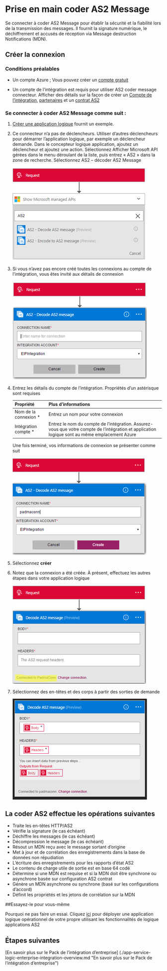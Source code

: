 <properties 
    pageTitle="En savoir plus sur Enterprise intégration Pack coder AS2 Message Connctor | Service d’application Microsoft Azure | Microsoft Azure" 
    description="Découvrez comment utiliser les partenaires avec les applications Enterprise Integration Pack et logique" 
    services="logic-apps" 
    documentationCenter=".net,nodejs,java"
    authors="padmavc" 
    manager="erikre" 
    editor=""/>

<tags 
    ms.service="logic-apps" 
    ms.workload="integration" 
    ms.tgt_pltfrm="na" 
    ms.devlang="na" 
    ms.topic="article" 
    ms.date="08/15/2016" 
    ms.author="padmavc"/>

# <a name="get-started-with-decode-as2-message"></a>Prise en main coder AS2 Message

Se connecter à coder AS2 Message pour établir la sécurité et la fiabilité lors de la transmission des messages. Il fournit la signature numérique, le déchiffrement et accusés de réception via Message destruction Notifications (MDN).

## <a name="create-the-connection"></a>Créer la connexion

### <a name="prerequisites"></a>Conditions préalables

* Un compte Azure ; Vous pouvez créer un [compte gratuit](https://azure.microsoft.com/free)

* Un compte de l’intégration est requis pour utiliser AS2 coder message connecteur. Afficher des détails sur la façon de créer un [Compte de l’intégration](./app-service-logic-enterprise-integration-create-integration-account.md), [partenaires](./app-service-logic-enterprise-integration-partners.md) et un [contrat AS2](./app-service-logic-enterprise-integration-as2.md)

### <a name="connect-to-decode-as2-message-using-the-following-steps"></a>Se connecter à coder AS2 Message comme suit :

1. [Créer une application logique](./app-service-logic-create-a-logic-app.md) fournit un exemple.

2. Ce connecteur n’a pas de déclencheurs. Utiliser d’autres déclencheurs pour démarrer l’application logique, par exemple un déclencheur demande.  Dans le concepteur logique application, ajoutez un déclencheur et ajoutez une action.  Sélectionnez Afficher Microsoft API gérées dans le menu déroulant de la liste, puis entrez « AS2 » dans la zone de recherche.  Sélectionnez AS2 – décoder AS2 Message

    ![Recherche AS2](./media/app-service-logic-enterprise-integration-AS2connector/as2decodeimage1.png)

3. Si vous n’avez pas encore créé toutes les connexions au compte de l’intégration, vous êtes invité aux détails de connexion

    ![Créer la connexion de l’intégration](./media/app-service-logic-enterprise-integration-AS2connector/as2decodeimage2.png)

4. Entrez les détails du compte de l’intégration.  Propriétés d’un astérisque sont requises

  	| Propriété   | Plus d’informations |
  	| --------   | ------- |
  	| Nom de la connexion *    | Entrez un nom pour votre connexion |
  	| Intégration compte * | Entrez le nom du compte de l’intégration. Assurez-vous que votre compte de l’intégration et application logique sont au même emplacement Azure |

    Une fois terminé, vos informations de connexion se présenter comme suit

    ![connexion de l’intégration](./media/app-service-logic-enterprise-integration-AS2connector/as2decodeimage3.png)

5. Sélectionnez **créer**
    
6. Notez que la connexion a été créée.  À présent, effectuez les autres étapes dans votre application logique

    ![connexion de l’intégration créée](./media/app-service-logic-enterprise-integration-AS2connector/as2decodeimage4.png) 

7. Sélectionnez des en-têtes et des corps à partir des sorties de demande

    ![fournir des champs obligatoires](./media/app-service-logic-enterprise-integration-AS2connector/as2decodeimage5.png) 

## <a name="the-as2-decode-does-the-following"></a>La coder AS2 effectue les opérations suivantes

* Traite les en-têtes HTTP/AS2
* Vérifie la signature (le cas échéant)
* Déchiffre les messages (le cas échéant)
* Décompression le message (le cas échéant)
* Résout un MDN reçu avec le message sortant d’origine
* Met à jour et de corrélation des enregistrements dans la base de données non répudiation
* L’écriture des enregistrements pour les rapports d’état AS2
* Le contenu de charge utile de sortie est en base 64 codé
* Détermine si une MDN est requise et si la MDN doit être synchrone ou asynchrone basée sur configuration AS2 contrat
* Génère un MDN asynchrone ou synchrone (basé sur les configurations d’accord)
* Définit les propriétés et les jetons de corrélation sur la MDN

##<a name="try-it-for-yourself"></a>Essayez-le pour vous-même

Pourquoi ne pas faire un essai. Cliquez [ici](https://azure.microsoft.com/documentation/templates/201-logic-app-as2-send-receive/) pour déployer une application logique opérationnel de votre propre utilisant les fonctionnalités de logique applications AS2 

## <a name="next-steps"></a>Étapes suivantes

[En savoir plus sur le Pack de l’intégration d’entreprise] (./app-service-logic-enterprise-integration-overview.md "En savoir plus sur le Pack de l’intégration d’entreprise") 